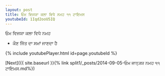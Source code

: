 ```yaml
---
layout: post
title: ਓਮ ਵਿਜਯਾ ਕਲਾ ਵਿਧੇ ਨਮਹ ੧੧ ਟਾਇਮਸ
youtubeId: 1Iqd2ooU5IQ
---
```

 
 
 ਓਮ ਵਿਜਯਾ ਕਲਾ ਵਿਧੇ ਨਮਹ  
 
 -  ਕੌਣ ਜਿੱਤ ਦਾ ਸਮਾਂ ਜਾਣਦਾ ਹੈ 
 
  
 
  
 
 
 
 
 
 


{% include youtubePlayer.html id=page.youtubeId %}
 
[Next]({{ site.baseurl }}{% link  split1/_posts/2014-09-05-ਓਮ ਜਾਨ੍ਯ੍ਯ ਨਮਹ ੧੧ ਟਾਇਮਸ.md%})
 
